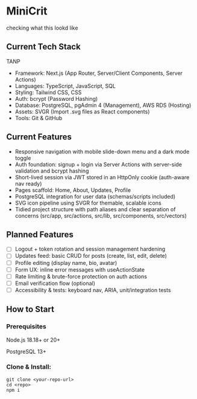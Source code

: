 # MiniCrit

checking what this lookd like

## Current Tech Stack
TANP
* Framework: Next.js (App Router, Server/Client Components, Server Actions)
* Languages: TypeScript, JavaScript, SQL
* Styling: Tailwind CSS, CSS
* Auth: bcrypt (Password Hashing)
* Database: PostgreSQL, pgAdmin 4 (Management), AWS RDS (Hosting)
* Assets: SVGR (Import .svg files as React components)
* Tools: Git & GitHub

## Current Features
* Responsive navigation with mobile slide-down menu and a dark mode toggle
* Auth foundation: signup + login via Server Actions with server-side validation and bcrypt hashing
* Short-lived session via JWT stored in an HttpOnly cookie (auth-aware nav ready)
* Pages scaffold: Home, About, Updates, Profile
* PostgreSQL integration for user data (schemas/scripts included)
* SVG icon pipeline using SVGR for themable, scalable icons
* Tidied project structure with path aliases and clear separation of concerns (src/app, src/actions, src/lib, src/components, src/vectors)

## Planned Features
- [ ] Logout + token rotation and session management hardening
- [ ] Updates feed: basic CRUD for posts (create, list, edit, delete)
- [ ] Profile editing (display name, bio, avatar)
- [ ] Form UX: inline error messages with useActionState
- [ ] Rate limiting & brute-force protection on auth actions
- [ ] Email verification flow (optional)
- [ ] Accessibility & tests: keyboard nav, ARIA, unit/integration tests

## How to Start

### Prerequisites

Node.js 18.18+ or 20+

PostgreSQL 13+

### Clone & Install:
```
git clone <your-repo-url>
cd <repo>
npm i
```
